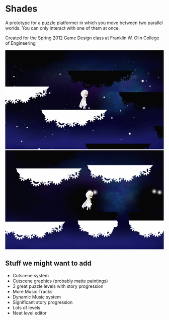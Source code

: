 # Shades
A prototype for a puzzle platformer in which you move between two parallel worlds. You can only interact with one of them at once.

Created for the Spring 2012 Game Design class at Franklin W. Olin College of Engineering

![Shades](https://github.com/jceipek/Shades-Unity/raw/master/Screens/Portal_Screen.png "Shades Screenshot - A Portal!")
![Shades](https://github.com/jceipek/Shades-Unity/raw/master/Screens/Monsters_Screen.png "Shades Screenshot - Monsters!")


## Stuff we might want to add

* Cutscene system
* Cutscene graphics (probably matte paintings)
* 3 great puzzle levels with story progression
* More Music Tracks
* Dynamic Music system
* Significant story progression
* Lots of levels
* Neat level editor

